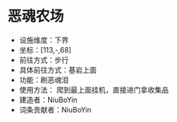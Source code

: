 # 恶魂农场

* 设施维度：下界
* 坐标：[113,-,68]
* 前往方式：步行
* 具体前往方式：基岩上面
* 功能：刷恶魂泪
* 使用方法： 爬到最上面挂机，直接进门拿收集品
* 建造者：NiuBoYin
* 词条贡献者：NiuBoYin
